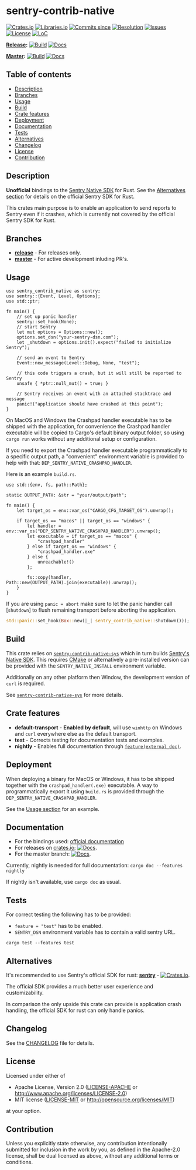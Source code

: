 # sentry-contrib-native

[![Crates.io](https://img.shields.io/crates/v/sentry-contrib-native.svg)](https://crates.io/crates/sentry-contrib-native)
[![Libraries.io](https://img.shields.io/librariesio/release/cargo/sentry-contrib-native.svg)](https://libraries.io/cargo/sentry-contrib-native)
[![Commits since](https://img.shields.io/github/commits-since/daxpedda/sentry-contrib-native/latest)](https://github.com/daxpedda/sentry-contrib-native/releases/latest)
[![Resolution](https://isitmaintained.com/badge/resolution/daxpedda/sentry-contrib-native.svg)](http://isitmaintained.com/project/daxpedda/sentry-contrib-native)
[![Issues](https://isitmaintained.com/badge/open/daxpedda/sentry-contrib-native.svg)](http://isitmaintained.com/project/daxpedda/sentry-contrib-native)
[![License](https://img.shields.io/crates/l/sentry-contrib-native)](https://github.com/daxpedda/sentry-contrib-native/blob/master/LICENSE)
[![LoC](https://tokei.rs/b1/github/daxpedda/sentry-contrib-native)](https://github.com/daxpedda/sentry-contrib-native)

**[Release](https://github.com/daxpedda/sentry-contrib-native/tree/release):**
[![Build](https://github.com/daxpedda/sentry-contrib-native/workflows/CI/badge.svg?branch=release)](https://github.com/daxpedda/sentry-contrib-native/actions?query=workflow%3ACI+branch%3Arelease)
[![Docs](https://docs.rs/sentry-contrib-native/badge.svg)](https://docs.rs/sentry-contrib-native)

**[Master](https://github.com/daxpedda/sentry-contrib-native):**
[![Build](https://github.com/daxpedda/sentry-contrib-native/workflows/CI/badge.svg?branch=master)](https://github.com/daxpedda/sentry-contrib-native/actions?query=workflow%3ACI+branch%3Amaster)
[![Docs](https://github.com/daxpedda/sentry-contrib-native/workflows/docs/badge.svg)](https://daxpedda.github.io/sentry-contrib-native/master/doc/index.html)

## Table of contents

- [Description](#description)
- [Branches](#branches)
- [Usage](#usage)
- [Build](#build)
- [Crate features](#crate-features)
- [Deployment](#deployment)
- [Documentation](#documentation)
- [Tests](#tests)
- [Alternatives](#alternatives)
- [Changelog](#changelog)
- [License](#license)
- [Contribution](#contribution)

## Description

**Unofficial** bindings to the [Sentry Native SDK](https://github.com/getsentry/sentry-native) for Rust.
See the [Alternatives section](#alternatives) for details on the official Sentry SDK for Rust.

This crates main purpose is to enable an application to send reports to Sentry even if it crashes, which is currently not covered by the official Sentry SDK for Rust.

## Branches

- **[release](https://github.com/daxpedda/sentry-contrib-native/tree/release)** - For releases only.
- **[master](https://github.com/daxpedda/sentry-contrib-native)** - For active development inluding PR's.

## Usage

```rust,should_panic
use sentry_contrib_native as sentry;
use sentry::{Event, Level, Options};
use std::ptr;

fn main() {
    // set up panic handler
    sentry::set_hook(None);
    // start Sentry
    let mut options = Options::new();
    options.set_dsn("your-sentry-dsn.com");
    let _shutdown = options.init().expect("failed to initialize Sentry");

    // send an event to Sentry
    Event::new_message(Level::Debug, None, "test");

    // this code triggers a crash, but it will still be reported to Sentry
    unsafe { *ptr::null_mut() = true; }

    // Sentry receives an event with an attached stacktrace and message
    panic!("application should have crashed at this point");
}
```

On MacOS and Windows the Crashpad handler executable has to be shipped with the application, for convenience the Crashpad handler executable will be copied to Cargo's default binary output folder, so using `cargo run` works without any additional setup or configuration.

If you need to export the Crashpad handler executable programmatically to a specific output path, a "convenient" environment variable is provided to help with that: `DEP_SENTRY_NATIVE_CRASHPAD_HANDLER`.

Here is an example `build.rs`.

```rust,no_run
use std::{env, fs, path::Path};

static OUTPUT_PATH: &str = "your/output/path";

fn main() {
    let target_os = env::var_os("CARGO_CFG_TARGET_OS").unwrap();

    if target_os == "macos" || target_os == "windows" {
        let handler = env::var_os("DEP_SENTRY_NATIVE_CRASHPAD_HANDLER").unwrap();
        let executable = if target_os == "macos" {
            "crashpad_handler"
        } else if target_os == "windows" {
            "crashpad_handler.exe"
        } else {
            unreachable!()
        };

        fs::copy(handler, Path::new(OUTPUT_PATH).join(executable)).unwrap();
    }
}
```

If you are using `panic = abort` make sure to let the panic handler call [`shutdown`] to flush remaining transport before aborting the application.

```rust
std::panic::set_hook(Box::new(|_| sentry_contrib_native::shutdown()));
```

## Build

This crate relies on [`sentry-contrib-native-sys`](https://crates.io/crates/sentry-contrib-native-sys) which in turn builds [Sentry's Native SDK](https://github.com/getsentry/sentry-native). This requires [CMake](https://cmake.org) or alternatively a pre-installed version can be provided with the `SENTRY_NATIVE_INSTALL` environment variable.

Additionally on any other platform then Window, the development version of `curl` is required.

See [`sentry-contrib-native-sys`](https://crates.io/crates/sentry-contrib-native-sys) for more details.

## Crate features

- **default-transport** - **Enabled by default**, will use `winhttp` on Windows and `curl` everywhere else as the default transport.
- **test** - Corrects testing for documentation tests and examples.
- **nightly** - Enables full documentation through [`feature(external_doc)`](https://doc.rust-lang.org/unstable-book/language-features/external-doc.html).

## Deployment

When deploying a binary for MacOS or Windows, it has to be shipped together with the `crashpad_handler(.exe)` executable. A way to programmatically export it using `build.rs` is provided through the `DEP_SENTRY_NATIVE_CRASHPAD_HANDLER`.

See the [Usage section](#usage) for an example.

## Documentation

- For the bindings used: [official documentation](https://docs.sentry.io/platforms/native)
- For releases on [crates.io](https://crates.io): [![Docs](https://docs.rs/sentry-contrib-native/badge.svg)](https://docs.rs/sentry-contrib-native).
- For the master branch: [![Docs](https://github.com/daxpedda/sentry-contrib-native/workflows/docs/badge.svg)](https://daxpedda.github.io/sentry-contrib-native/master/doc/index.html).

Currently, nightly is needed for full documentation: `cargo doc --features nightly`

If nightly isn't available, use `cargo doc` as usual.

## Tests

For correct testing the following has to be provided:

- `feature = "test"` has to be enabled.
- `SENTRY_DSN` environment variable has to contain a valid sentry URL.

`cargo test --features test`

## Alternatives

It's recommended to use Sentry's official SDK for rust: **[sentry](https://github.com/getsentry/sentry-rust)** - [![Crates.io](https://img.shields.io/crates/v/sentry.svg)](https://crates.io/crates/sentry).

The official SDK provides a much better user experience and customizability.

In comparison the only upside this crate can provide is application crash handling, the official SDK for rust can only handle panics.

## Changelog

See the [CHANGELOG](https://github.com/daxpedda/sentry-contrib-native/blob/master/CHANGELOG.md) file for details.

## License

Licensed under either of

- Apache License, Version 2.0
  ([LICENSE-APACHE](LICENSE-APACHE) or http://www.apache.org/licenses/LICENSE-2.0)
- MIT license
  ([LICENSE-MIT](LICENSE-MIT) or http://opensource.org/licenses/MIT)

at your option.

## Contribution

Unless you explicitly state otherwise, any contribution intentionally submitted
for inclusion in the work by you, as defined in the Apache-2.0 license, shall be
dual licensed as above, without any additional terms or conditions.
